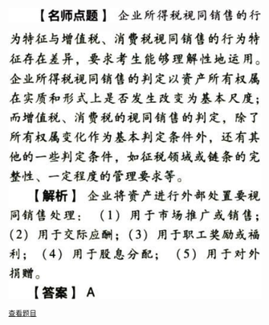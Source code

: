 ![](531ad64821ec0a68acd0a3fc4780655c.png)

![](ac5fbf8c189f577347c69407d5a1f5e3.png)

[查看题目](../C04.企业所得税法.本章真题.md#14-题目)

